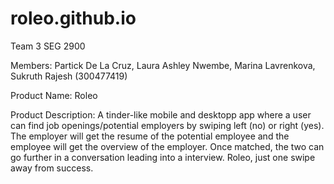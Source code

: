 # roleo.github.io

Team 3 SEG 2900

Members: Partick De La Cruz, Laura Ashley Nwembe, Marina Lavrenkova, Sukruth Rajesh (300477419)

Product Name: Roleo

Product Description: A tinder-like mobile and desktopp app where a user can find job openings/potential employers by swiping left (no) or right (yes). The employer will get the resume of the potential employee and the employee will get the overview of the employer. Once matched, the two can go further in a conversation leading into a interview. Roleo, just one swipe away from success.
